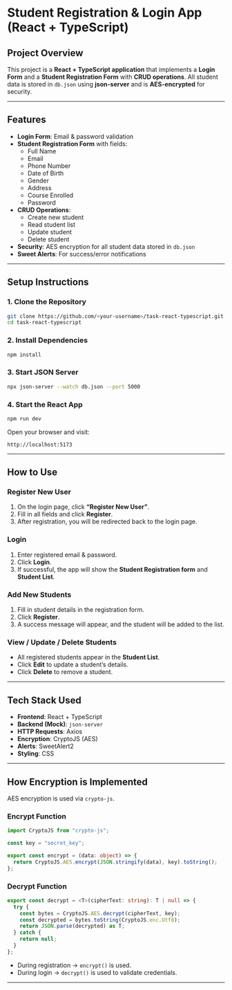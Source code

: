 # Student Registration & Login App (React + TypeScript)

## Project Overview
This project is a **React + TypeScript application** that implements a **Login Form** and a **Student Registration Form** with **CRUD operations**. All student data is stored in `db.json` using **json-server** and is **AES-encrypted** for security.  

---

## Features

- **Login Form**: Email & password validation  
- **Student Registration Form** with fields:  
  - Full Name  
  - Email  
  - Phone Number  
  - Date of Birth  
  - Gender  
  - Address  
  - Course Enrolled  
  - Password  
- **CRUD Operations**:  
  - Create new student  
  - Read student list  
  - Update student  
  - Delete student  
- **Security**: AES encryption for all student data stored in `db.json`  
- **Sweet Alerts**: For success/error notifications  

---

## Setup Instructions

### 1. Clone the Repository
```bash
git clone https://github.com/<your-username>/task-react-typescript.git
cd task-react-typescript
```

### 2. Install Dependencies
```bash
npm install
```

### 3. Start JSON Server
```bash
npx json-server --watch db.json --port 5000
```

### 4. Start the React App
```bash
npm run dev
```

Open your browser and visit:  
```
http://localhost:5173
```

---

## How to Use

### Register New User
1. On the login page, click **“Register New User”**.  
2. Fill in all fields and click **Register**.  
3. After registration, you will be redirected back to the login page.  

### Login
1. Enter registered email & password.  
2. Click **Login**.  
3. If successful, the app will show the **Student Registration form** and **Student List**.  

### Add New Students
1. Fill in student details in the registration form.  
2. Click **Register**.  
3. A success message will appear, and the student will be added to the list.  

### View / Update / Delete Students
- All registered students appear in the **Student List**.  
- Click **Edit** to update a student’s details.  
- Click **Delete** to remove a student.  

---

## Tech Stack Used

- **Frontend**: React + TypeScript  
- **Backend (Mock)**: `json-server`  
- **HTTP Requests**: Axios  
- **Encryption**: CryptoJS (AES)  
- **Alerts**: SweetAlert2  
- **Styling**: CSS  

---

## How Encryption is Implemented

AES encryption is used via `crypto-js`.  

### Encrypt Function
```ts
import CryptoJS from "crypto-js";

const key = "secret_key";

export const encrypt = (data: object) => {
  return CryptoJS.AES.encrypt(JSON.stringify(data), key).toString();
};
```

### Decrypt Function
```ts
export const decrypt = <T>(cipherText: string): T | null => {
  try {
    const bytes = CryptoJS.AES.decrypt(cipherText, key);
    const decrypted = bytes.toString(CryptoJS.enc.Utf8);
    return JSON.parse(decrypted) as T;
  } catch {
    return null;
  }
};
```

- During registration → `encrypt()` is used.  
- During login → `decrypt()` is used to validate credentials.  

---


